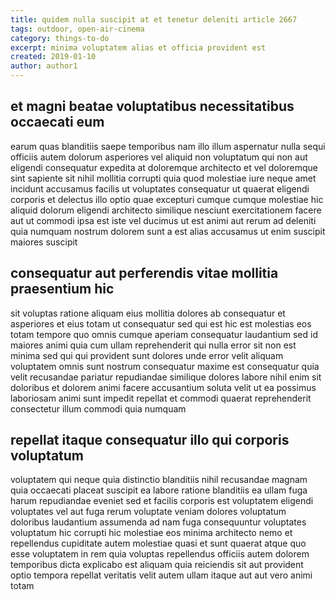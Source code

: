 ```yaml
---
title: quidem nulla suscipit at et tenetur deleniti article 2667
tags: outdoor, open-air-cinema
category: things-to-do
excerpt: minima voluptatem alias et officia provident est
created: 2019-01-10
author: author1
---
```


## et magni beatae voluptatibus necessitatibus occaecati eum

earum quas blanditiis saepe temporibus nam illo illum aspernatur nulla sequi officiis autem dolorum asperiores vel aliquid non voluptatum qui non aut eligendi consequatur expedita at doloremque architecto et vel doloremque sint sapiente sit nihil mollitia corrupti quia quod molestiae iure neque amet incidunt accusamus facilis ut voluptates consequatur ut quaerat eligendi corporis et delectus illo optio quae excepturi cumque cumque molestiae hic aliquid dolorum eligendi architecto similique nesciunt exercitationem facere aut ut commodi ipsa est iste vel ducimus ut est animi aut rerum ad deleniti quia numquam nostrum dolorem sunt a est alias accusamus ut enim suscipit maiores suscipit

## consequatur aut perferendis vitae mollitia praesentium hic

sit voluptas ratione aliquam eius mollitia dolores ab consequatur et asperiores et eius totam ut consequatur sed qui est hic est molestias eos totam tempore quo omnis cumque aperiam consequatur laudantium sed id maiores animi quia cum ullam reprehenderit qui nulla error sit non est minima sed qui qui provident sunt dolores unde error velit aliquam voluptatem omnis sunt nostrum consequatur maxime est consequatur quia velit recusandae pariatur repudiandae similique dolores labore nihil enim sit doloribus et dolorem animi facere accusantium soluta velit ut ea possimus laboriosam animi sunt impedit repellat et commodi quaerat reprehenderit consectetur illum commodi quia numquam

## repellat itaque consequatur illo qui corporis voluptatum

voluptatem qui neque quia distinctio blanditiis nihil recusandae magnam quia occaecati placeat suscipit ea labore ratione blanditiis ea ullam fuga harum repudiandae eveniet sed et facilis corporis est voluptatem eligendi voluptates vel aut fuga rerum voluptate veniam dolores voluptatum doloribus laudantium assumenda ad nam fuga consequuntur voluptates voluptatum hic corrupti hic molestiae eos minima architecto nemo et repellendus cupiditate autem molestiae quasi et sunt quaerat atque quo esse voluptatem in rem quia voluptas repellendus officiis autem dolorem temporibus dicta explicabo est aliquam quia reiciendis sit aut provident optio tempora repellat veritatis velit autem ullam itaque aut aut vero animi totam

